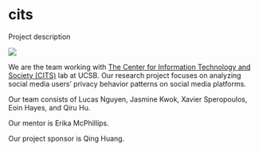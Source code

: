 # cits
Project description

![](https://www.facebook.com/Ctr4ITS/photos/a.100768084856275/142754970657586)

We are the team working with [The Center for Information Technology and Society (CITS)](https://www.cits.ucsb.edu/home)  lab at UCSB. Our research project focuses on analyzing social media users’ privacy behavior patterns on social media platforms. 

Our team consists of Lucas Nguyen, Jasmine Kwok, Xavier Speropoulos, Eoin Hayes, and Qiru Hu. 

Our mentor is Erika McPhillips.

Our project sponsor is Qing Huang.

